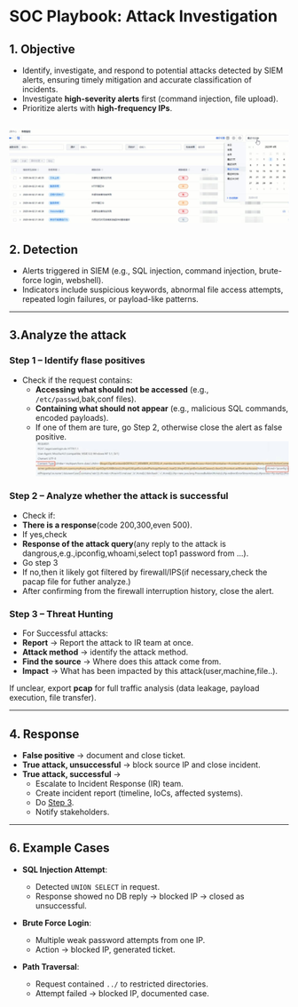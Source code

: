 # SOC Playbook: Attack Investigation

## 1. Objective 
- Identify, investigate, and respond to potential attacks detected by SIEM alerts, ensuring timely mitigation and accurate classification of incidents.
- Investigate **high-severity alerts** first (command injection, file upload).  
- Prioritize alerts with **high-frequency IPs**.  

![SIEM Dashboard](../SIEMdashboard.jpg)
---

## 2. Detection
- Alerts triggered in SIEM (e.g., SQL injection, command injection, brute-force login, webshell).  
- Indicators include suspicious keywords, abnormal file access attempts, repeated login failures, or payload-like patterns.  

---

## 3.Analyze the attack
### Step 1 – Identify flase positives
- Check if the request contains:  
  - **Accessing what should not be accessed** (e.g., `/etc/passwd`,bak,conf files).  
  - **Containing what should not appear** (e.g., malicious SQL commands, encoded payloads).
  - If one of them are ture, go Step 2, otherwise close the alert as false positive.
    ![True attack](../strust2.jpg)

### Step 2 – Analyze whether the attack is successful
- Check if:
 - **There is a response**(code 200,300,even 500).
- If yes,check
 - **Response of the attack query**(any reply to the attack is dangrous,e.g.,ipconfig,whoami,select top1 password from ...).
 - Go step 3
- If no,then it likely got filtered by firewall/IPS(if necessary,check the pacap file for futher analyze.)
- After confirming from the firewall interruption history, close the alert.

### Step 3 – Threat Hunting
- For Successful attacks:
- **Report** → Report the attack to IR team at once.  
- **Attack method** → identify the attack method.  
- **Find the source** → Where does this attack come from.  
- **Impact** → What has been impacted by this attack(user,machine,file..).  

If unclear, export **pcap** for full traffic analysis (data leakage, payload execution, file transfer).  

---

## 4. Response
- **False positive** → document and close ticket.  
- **True attack, unsuccessful** → block source IP and close incident.  
- **True attack, successful** →  
  - Escalate to Incident Response (IR) team.  
  - Create incident report (timeline, IoCs, affected systems).
  - Do [Step 3](#step-3--threat-hunting). 
  - Notify stakeholders.  
---

## 6. Example Cases
- **SQL Injection Attempt**:  
  - Detected `UNION SELECT` in request.  
  - Response showed no DB reply → blocked IP → closed as unsuccessful.  

- **Brute Force Login**:  
  - Multiple weak password attempts from one IP.  
  - Action → blocked IP, generated ticket.  

- **Path Traversal**:  
  - Request contained `../` to restricted directories.  
  - Attempt failed → blocked IP, documented case.  
